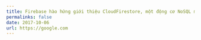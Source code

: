 ```yaml
---
title: Firebase hào hứng giới thiệu CloudFirestore, một động cơ NoSQL mới.
permalinks: false
date: 2017-10-06
url: https://google.com
---
```

